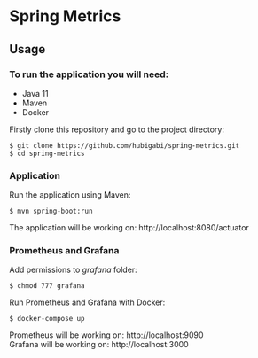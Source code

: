# Spring Metrics

## Usage
### To run the application you will need:
- Java 11
- Maven
- Docker

Firstly clone this repository and go to the project directory:
```shell
$ git clone https://github.com/hubigabi/spring-metrics.git
$ cd spring-metrics
```

### Application
Run the application using Maven:
```shell
$ mvn spring-boot:run
```
The application will be working on: http://localhost:8080/actuator

### Prometheus and Grafana
Add permissions to *grafana* folder:
```shell
$ chmod 777 grafana
```

Run Prometheus and Grafana with Docker:
```shell
$ docker-compose up
```
Prometheus will be working on: http://localhost:9090  
Grafana will be working on: http://localhost:3000
